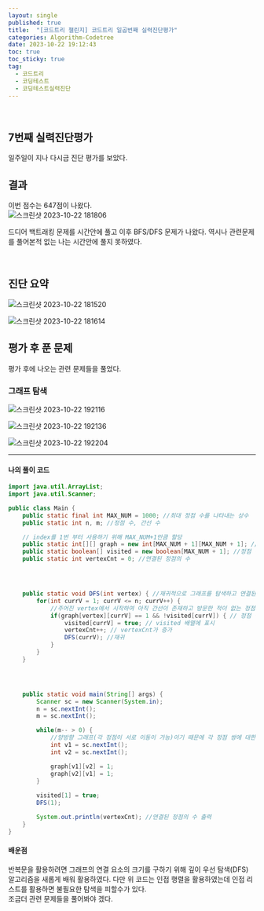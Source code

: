 ```yaml
---
layout: single
published: true
title:  "[코드트리 챌린지] 코드트리 일곱번째 실력진단평가"
categories: Algorithm-Codetree
date: 2023-10-22 19:12:43
toc: true
toc_sticky: true
tag:   
  - 코드트리
  - 코딩테스트
  - 코딩테스트실력진단
---
```

<br>


## 7번째 실력진단평가

일주일이 지나 다시금 진단 평가를 보았다.

## 결과

이번 점수는 647점이 나왔다.  
![스크린샷 2023-10-22 181806](https://github.com/BaxDailyGit/BaxDailyGit/assets/99312529/cef652ed-a120-40c3-8d3d-155cf78622c5)

드디어 백트래킹 문제를 시간안에 풀고 이후 BFS/DFS 문제가 나왔다. 역시나 관련문제를 풀어본적 없는 나는 시간안에 풀지 못하였다.

<br>

## 진단 요약


![스크린샷 2023-10-22 181520](https://github.com/BaxDailyGit/BaxDailyGit/assets/99312529/b471e437-5097-443f-a6b2-bba19db9e45c)

![스크린샷 2023-10-22 181614](https://github.com/BaxDailyGit/BaxDailyGit/assets/99312529/b3537e67-7034-4031-bf55-66dc2761a4b5)

## 평가 후 푼 문제

평가 후에 나오는 관련 문제들을 풀었다. 

### 그래프 탐색


![스크린샷 2023-10-22 192116](https://github.com/BaxDailyGit/BaxDailyGit/assets/99312529/091eea99-37f7-4686-ae77-0d29afbf9eda)

![스크린샷 2023-10-22 192136](https://github.com/BaxDailyGit/BaxDailyGit/assets/99312529/836db4fd-ad6f-4a0a-a6cf-c9cf7056d909)

![스크린샷 2023-10-22 192204](https://github.com/BaxDailyGit/BaxDailyGit/assets/99312529/e2df546e-4b59-4e6c-901d-853980ea160f)



----------------

#### 나의 풀이 코드



```java
import java.util.ArrayList;
import java.util.Scanner;

public class Main {
    public static final int MAX_NUM = 1000; //최대 정점 수를 나타내는 상수
    public static int n, m; //정점 수, 간선 수

    // index를 1번 부터 사용하기 위해 MAX_NUM+1만큼 할당
    public static int[][] graph = new int[MAX_NUM + 1][MAX_NUM + 1]; //각 정점 간의 연결 관계를 알기 위한 그래프
    public static boolean[] visited = new boolean[MAX_NUM + 1]; //정점 방문 여부를 아는 배열
    public static int vertexCnt = 0; //연결된 정점의 수




    public static void DFS(int vertex) { //재귀적으로 그래프를 탐색하고 연결된 정점의 수를 증가시키는 DFS 메서드
        for(int currV = 1; currV <= n; currV++) {
            //주어진 vertex에서 시작하여 아직 간선이 존재하고 방문한 적이 없는 정점에 대해서만 탐색을 진행(해당 정점에서 이어져있는 모든 정점을 탐색)
            if(graph[vertex][currV] == 1 && !visited[currV]) { // 정점 방문
                visited[currV] = true; // visited 배열에 표시
                vertexCnt++; // vertexCnt가 증가
                DFS(currV); //재귀
            }
        }
    }




    public static void main(String[] args) {
        Scanner sc = new Scanner(System.in);
        n = sc.nextInt();
        m = sc.nextInt();

        while(m-- > 0) {
            //양방향 그래프(각 정점이 서로 이동이 가능)이기 때문에 각 정점 쌍에 대한 간선을 graph 배열에 1로 표시
            int v1 = sc.nextInt();
            int v2 = sc.nextInt();

            graph[v1][v2] = 1;
            graph[v2][v1] = 1;
        }
       
        visited[1] = true;
        DFS(1);

        System.out.println(vertexCnt); //연결된 정점의 수 출력
    }
}
```




#### 배운점

반복문을 활용하려면 
그래프의 연결 요소의 크기를 구하기 위해 깊이 우선 탐색(DFS) 알고리즘을 새롭게 배워 활용하였다. 다만 위 코드는 인접 행렬을 활용하였는데 인접 리스트를 활용하면 불필요한 탐색을 피할수가 있다.  
조금더 관련 문제들을 풀어봐야 겠다.